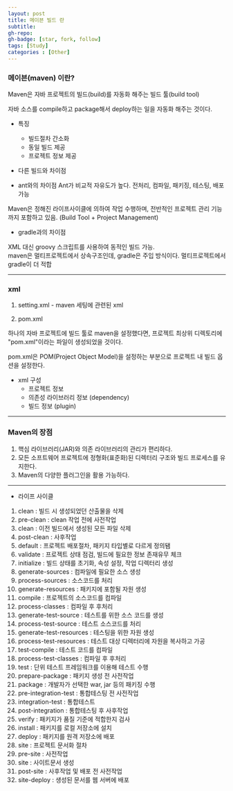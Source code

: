 ```yaml
---
layout: post
title: 메이븐 빌드 란
subtitle: 
gh-repo: 
gh-badge: [star, fork, follow]
tags: [Study]
categories : [Other]
---
```



### 메이븐(maven) 이란?

Maven은 자바 프로젝트의 빌드(build)를 자동화 해주는 빌드 툴(build tool)  

자바 소스를 compile하고 package해서 deploy하는 일을 자동화 해주는 것이다.  

* 특징 
    - 빌드절차 간소화
    - 동일 빌드 제공
    - 프로젝트 정보 제공

* 다른 빌드와 차이점

- ant와의 차이점
Ant가 비교적 자유도가 높다. 전처리, 컴파일, 패키징, 테스팅, 배포 가능  

Maven은 정해진 라이프사이클에 의하여 작업 수행하며, 전반적인 프로젝트 관리 기능까지 포함하고 있음. (Build Tool + Project Management)

- gradle과의 차이점

XML 대신 groovy 스크립트를 사용하여 동적인 빌드 가능.  
maven은 멀티프로젝트에서 상속구조인데, gradle은 주입 방식이다. 멀티프로젝트에서 gradle이 더 적합


---

### xml

1. setting.xml - maven 세팅에 관련된 xml

2. pom.xml

하나의 자바 프로젝트에 빌드 툴로 maven을 설정했다면, 프로젝트 최상위 디렉토리에 "pom.xml"이라는 파일이 생성되었을 것이다.  

pom.xml은 POM(Project Object Model)을 설정하는 부분으로 프로젝트 내 빌드 옵션을 설정한다.  

* xml 구성
    - 프로젝트 정보 
    - 의존성 라이브러리 정보 (dependency)
    - 빌드 정보 (plugin)

---

### Maven의 장점

1. 핵심 라이브러리(JAR)와 의존 라이브러리의 관리가 편리하다.
2. 모든 소프트웨어 프로젝트에 정형화(표준화)된 디렉터리 구조와 빌드 프로세스를 유지한다.
3. Maven의 다양한 플러그인을 활용 가능하다.


---

* 라이프 사이클

1. clean : 빌드 시 생성되었던 산출물을 삭제
2. pre-clean : clean 작업 전에 사전작업
3. clean : 이전 빌드에서 생성된 모든 파일 삭제
4. post-clean : 사후작업
5. default : 프로젝트 배포절차, 패키지 타입별로 다르게 정의됌
6. validate : 프로젝트 상태 점검, 빌드에 필요한 정보 존재유무 체크
7. initialize : 빌드 상태를 초기화, 속성 설정, 작업 디렉터리 생성
8. generate-sources : 컴파일에 필요한 소스 생성
9. process-sources : 소스코드를 처리
10. generate-resources : 패키지에 포함될 자원 생성
11. compile : 프로젝트의 소스코드를 컴파일
12. process-classes : 컴파일 후 후처리
13. generate-test-source : 테스트를 위한 소스 코드를 생성
14. process-test-source : 테스트 소스코드를 처리
15. generate-test-resources : 테스팅을 위한 자원 생성
16. process-test-resources : 테스트 대상 디렉터리에 자원을 복사하고 가공
17. test-compile : 테스트 코드를 컴파일
18. process-test-classes : 컴파일 후 후처리
19. test : 단위 테스트 프레임워크를 이용해 테스트 수행
20. prepare-package : 패키지 생성 전 사전작업
21. package : 개발자가 선택한 war, jar 등의 패키징 수행
22. pre-integration-test : 통합테스팅 전 사전작업
23. integration-test : 통합테스트
24. post-integration : 통합테스팅 후 사후작업
25. verify : 패키지가 품질 기준에 적합한지 검사
26. install : 패키지를 로컬 저장소에 설치
27. deploy : 패키지를 원격 저장소에 배포
28. site : 프로젝트 문서화 절차
29. pre-site : 사전작업
30. site : 사이트문서 생성
31. post-site : 사후작업 및 배포 전 사전작업
32. site-deploy : 생성된 문서를 웹 서버에 배포
